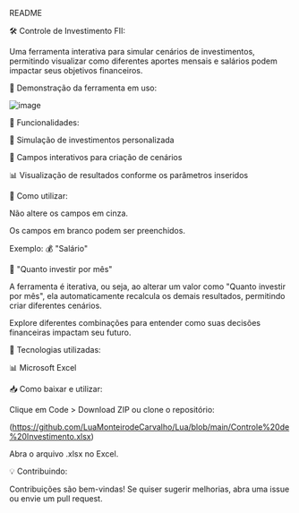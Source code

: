 README

🛠️ Controle de Investimento FII:

Uma ferramenta interativa para simular cenários de investimentos, permitindo visualizar como diferentes aportes mensais e salários podem impactar seus objetivos financeiros.

📸 Demonstração da ferramenta em uso:

![image](https://github.com/user-attachments/assets/5d34e060-583e-4ff1-8e1b-22e22f04d4f7)

🚀 Funcionalidades:

🔢 Simulação de investimentos personalizada

🔄 Campos interativos para criação de cenários

📊 Visualização de resultados conforme os parâmetros inseridos

📖 Como utilizar:

Não altere os campos em cinza. 

Os campos em branco podem ser preenchidos.

Exemplo:
💰 "Salário"

💸 "Quanto investir por mês"

A ferramenta é iterativa, ou seja, ao alterar um valor como "Quanto investir por mês", ela automaticamente recalcula os demais resultados, permitindo criar diferentes cenários.

Explore diferentes combinações para entender como suas decisões financeiras impactam seu futuro.

🧠 Tecnologias utilizadas:

📊 Microsoft Excel

📥 Como baixar e utilizar:

Clique em Code > Download ZIP ou clone o repositório:

(https://github.com/LuaMonteirodeCarvalho/Lua/blob/main/Controle%20de%20Investimento.xlsx)

Abra o arquivo .xlsx no Excel.

💡 Contribuindo:

Contribuições são bem-vindas! Se quiser sugerir melhorias, abra uma issue ou envie um pull request.
